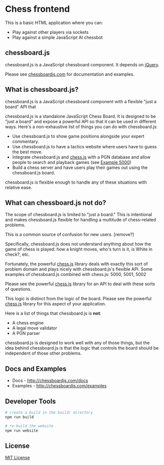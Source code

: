 # Chess frontend

This is a basic HTML application where you can:

- Play against other players via sockets
- Play against a simple JavaScript AI chessbot

## chessboard.js

chessboard.js is a JavaScript chessboard component. It depends on [jQuery].

Please see [chessboardjs.com] for documentation and examples.

## What is chessboard.js?

chessboard.js is a JavaScript chessboard component with a flexible "just a
board" API that

chessboard.js is a standalone JavaScript Chess Board. It is designed to be "just
a board" and expose a powerful API so that it can be used in different ways.
Here's a non-exhaustive list of things you can do with chessboard.js:

- Use chessboard.js to show game positions alongside your expert commentary.
- Use chessboard.js to have a tactics website where users have to guess the best
  move.
- Integrate chessboard.js and [chess.js] with a PGN database and allow people to
  search and playback games (see [Example 5000])
- Build a chess server and have users play their games out using the
  chessboard.js board.

chessboard.js is flexible enough to handle any of these situations with relative
ease.

## What can chessboard.js **not** do?

The scope of chessboard.js is limited to "just a board." This is intentional and
makes chessboard.js flexible for handling a multitude of chess-related problems.

This is a common source of confusion for new users. [remove?]

Specifically, chessboard.js does not understand anything about how the game of
chess is played: how a knight moves, who's turn is it, is White in check?, etc.

Fortunately, the powerful [chess.js] library deals with exactly this sort of
problem domain and plays nicely with chessboard.js's flexible API. Some examples
of chessboard.js combined with chess.js: 5000, 5001, 5002

Please see the powerful [chess.js] library for an API to deal with these sorts
of questions.


This logic is distinct from the logic of the board. Please see the powerful
[chess.js] library for this aspect of your application.



Here is a list of things that chessboard.js is **not**:

- A chess engine
- A legal move validator
- A PGN parser

chessboard.js is designed to work well with any of those things, but the idea
behind chessboard.js is that the logic that controls the board should be
independent of those other problems.

## Docs and Examples

- Docs - <http://chessboardjs.com/docs>
- Examples - <http://chessboardjs.com/examples>

## Developer Tools

```sh
# create a build in the build/ directory
npm run build

# re-build the website
npm run website
```

## License

[MIT License](LICENSE.md)

[jQuery]:https://jquery.com/
[chessboardjs.com]:http://chessboardjs.com
[chess.js]:https://github.com/jhlywa/chess.js
[Example 5000]:http://chessboardjs.com/examples#5000
